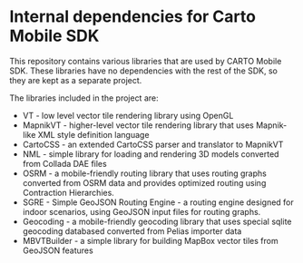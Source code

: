 # Internal dependencies for Carto Mobile SDK

This repository contains various libraries that are used by CARTO Mobile SDK.
These libraries have no dependencies with the rest of the SDK, so they
are kept as a separate project.

The libraries included in the project are:

* VT - low level vector tile rendering library using OpenGL
* MapnikVT - higher-level vector tile rendering library that uses Mapnik-like XML style definition language
* CartoCSS - an extended CartoCSS parser and translator to MapnikVT
* NML - simple library for loading and rendering 3D models converted from Collada DAE files
* OSRM - a mobile-friendly routing library that uses routing graphs converted from OSRM data and provides optimized routing using Contraction Hierarchies.
* SGRE - Simple GeoJSON Routing Engine - a routing engine designed for indoor scenarios, using GeoJSON input files for routing graphs.
* Geocoding - a mobile-friendly geocoding library that uses special sqlite geocoding databased converted from Pelias importer data
* MBVTBuilder - a simple library for building MapBox vector tiles from GeoJSON features
